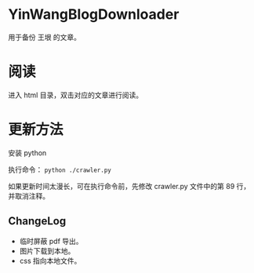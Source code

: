 # YinWangBlogDownloader
用于备份 王垠 的文章。

# 阅读

进入 html 目录，双击对应的文章进行阅读。

# 更新方法

安装 python

执行命令： `python ./crawler.py`

如果更新时间太漫长，可在执行命令前，先修改 crawler.py 文件中的第 89 行，并取消注释。

## ChangeLog

* 临时屏蔽 pdf 导出。
* 图片下载到本地。
* css 指向本地文件。
